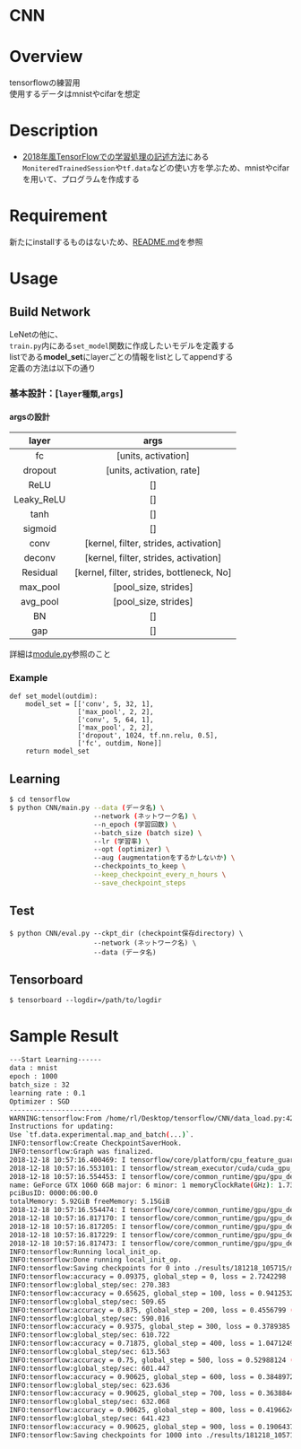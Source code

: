 CNN
====

# Overview
tensorflowの練習用  
使用するデータはmnistやcifarを想定

# Description
- [2018年風TensorFlowでの学習処理の記述方法](http://ksksksks2.hatenadiary.jp/entry/20181008/1538994843)にある```MoniteredTrainedSession```や```tf.data```などの使い方を学ぶため、mnistやcifarを用いて、プログラムを作成する


# Requirement
新たにinstallするものはないため、[README.md](../README.md)を参照

# Usage
## Build Network
LeNetの他に、  
```train.py```内にある```set_model```関数に作成したいモデルを定義する  
listである**model_set**にlayerごとの情報をlistとしてappendする  
定義の方法は以下の通り  
### 基本設計：[`layer種類`,`args`]
#### argsの設計
| layer | args | 
|:-----------:|:-----------:|
| fc | [units, activation] |
| dropout | [units, activation, rate] | 
| ReLU | [] |
| Leaky_ReLU | [] |
| tanh | [] |
| sigmoid | [] |
| conv | [kernel, filter, strides, activation] |
| deconv | [kernel, filter, strides, activation] |
| Residual | [kernel, filter, strides, bottleneck, No] |
| max_pool | [pool_size, strides] |
| avg_pool | [pool_size, strides] |
| BN | [] |
| gap | [] |
詳細は[module.py](https://github.com/KNakane/tensorflow/blob/master/network/module.py)参照のこと

### Example
```
def set_model(outdim):
    model_set = [['conv', 5, 32, 1],
                 ['max_pool', 2, 2],
                 ['conv', 5, 64, 1],
                 ['max_pool', 2, 2],
                 ['dropout', 1024, tf.nn.relu, 0.5],
                 ['fc', outdim, None]]
    return model_set
```


## Learning
```bash
$ cd tensorflow
$ python CNN/main.py --data (データ名) \
                     --network (ネットワーク名) \
                     --n_epoch (学習回数) \
                     --batch_size (batch size) \
                     --lr (学習率) \
                     --opt (optimizer) \
                     --aug (augmentationをするかしないか) \
                     --checkpoints_to_keep \
                     --keep_checkpoint_every_n_hours \
                     --save_checkpoint_steps
```
## Test
```
$ python CNN/eval.py --ckpt_dir (checkpoint保存directory) \
                     --network (ネットワーク名) \
                     --data (データ名)
```

## Tensorboard
```
$ tensorboard --logdir=/path/to/logdir
```
 
# Sample Result
```bash
---Start Learning------
data : mnist
epoch : 1000
batch_size : 32
learning rate : 0.1
Optimizer : SGD
-----------------------
WARNING:tensorflow:From /home/rl/Desktop/tensorflow/CNN/data_load.py:42: map_and_batch (from tensorflow.contrib.data.python.ops.batching) is deprecated and will be removed in a future version.
Instructions for updating:
Use `tf.data.experimental.map_and_batch(...)`.
INFO:tensorflow:Create CheckpointSaverHook.
INFO:tensorflow:Graph was finalized.
2018-12-18 10:57:16.400469: I tensorflow/core/platform/cpu_feature_guard.cc:141] Your CPU supports instructions that this TensorFlow binary was not compiled to use: AVX2 FMA
2018-12-18 10:57:16.553101: I tensorflow/stream_executor/cuda/cuda_gpu_executor.cc:964] successful NUMA node read from SysFS had negative value (-1), but there must be at least one NUMA node, so returning NUMA node zero
2018-12-18 10:57:16.554453: I tensorflow/core/common_runtime/gpu/gpu_device.cc:1432] Found device 0 with properties:
name: GeForce GTX 1060 6GB major: 6 minor: 1 memoryClockRate(GHz): 1.7335
pciBusID: 0000:06:00.0
totalMemory: 5.92GiB freeMemory: 5.15GiB
2018-12-18 10:57:16.554474: I tensorflow/core/common_runtime/gpu/gpu_device.cc:1511] Adding visible gpu devices: 0
2018-12-18 10:57:16.817170: I tensorflow/core/common_runtime/gpu/gpu_device.cc:982] Device interconnect StreamExecutor with strength 1 edge matrix:
2018-12-18 10:57:16.817205: I tensorflow/core/common_runtime/gpu/gpu_device.cc:988]      0
2018-12-18 10:57:16.817229: I tensorflow/core/common_runtime/gpu/gpu_device.cc:1001] 0:   N
2018-12-18 10:57:16.817473: I tensorflow/core/common_runtime/gpu/gpu_device.cc:1115] Created TensorFlow device (/job:localhost/replica:0/task:0/device:GPU:0 with 4906 MB memory) -> physical GPU (device: 0, name: GeForce GTX 1060 6GB, pci bus id: 0000:06:00.0, compute capability: 6.1)
INFO:tensorflow:Running local_init_op.
INFO:tensorflow:Done running local_init_op.
INFO:tensorflow:Saving checkpoints for 0 into ./results/181218_105715/model/model.ckpt.
INFO:tensorflow:accuracy = 0.09375, global_step = 0, loss = 2.7242298
INFO:tensorflow:global_step/sec: 270.383
INFO:tensorflow:accuracy = 0.65625, global_step = 100, loss = 0.9412532 (0.370 sec)
INFO:tensorflow:global_step/sec: 509.65
INFO:tensorflow:accuracy = 0.875, global_step = 200, loss = 0.4556799 (0.196 sec)
INFO:tensorflow:global_step/sec: 590.016
INFO:tensorflow:accuracy = 0.9375, global_step = 300, loss = 0.3789385 (0.169 sec)
INFO:tensorflow:global_step/sec: 610.722
INFO:tensorflow:accuracy = 0.71875, global_step = 400, loss = 1.0471249 (0.164 sec)
INFO:tensorflow:global_step/sec: 613.563
INFO:tensorflow:accuracy = 0.75, global_step = 500, loss = 0.52988124 (0.163 sec)
INFO:tensorflow:global_step/sec: 601.447
INFO:tensorflow:accuracy = 0.90625, global_step = 600, loss = 0.38489723 (0.166 sec)
INFO:tensorflow:global_step/sec: 623.636
INFO:tensorflow:accuracy = 0.90625, global_step = 700, loss = 0.36388448 (0.160 sec)
INFO:tensorflow:global_step/sec: 632.068
INFO:tensorflow:accuracy = 0.90625, global_step = 800, loss = 0.41966242 (0.158 sec)
INFO:tensorflow:global_step/sec: 641.423
INFO:tensorflow:accuracy = 0.90625, global_step = 900, loss = 0.1906437 (0.156 sec)
INFO:tensorflow:Saving checkpoints for 1000 into ./results/181218_105715/model/model.ckpt.
```